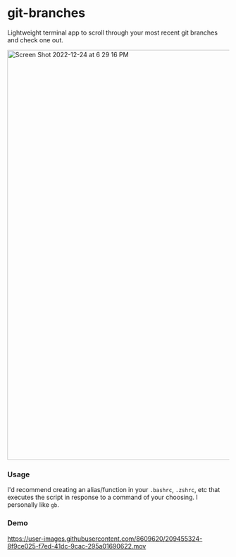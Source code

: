 # git-branches
Lightweight terminal app to scroll through your most recent git branches and check one out.

<img width="929" alt="Screen Shot 2022-12-24 at 6 29 16 PM" src="https://user-images.githubusercontent.com/8609620/209455302-aae852e5-e2e6-464b-a55c-ea43681ce34f.png">

### Usage

I'd recommend creating an alias/function in your `.bashrc`, `.zshrc`, etc that executes the script in response to a command of your choosing. I personally like `gb`. 

### Demo

https://user-images.githubusercontent.com/8609620/209455324-8f9ce025-f7ed-41dc-9cac-295a01690622.mov


